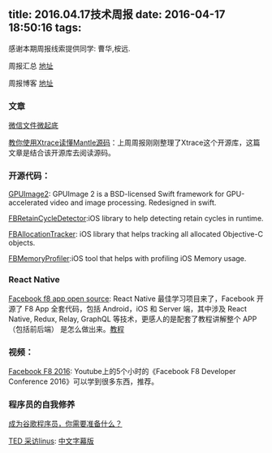 title: 2016.04.17技术周报
date: 2016-04-17 18:50:16
tags:
---

感谢本期周报线索提供同学: 曹华,桉远.

周报汇总 [地址](https://github.com/BaiduHiDeviOS/iOS-Tech-Weekly)

周报博客 [地址](http://baiduhidevios.github.io/)

### 文章
[微信文件微起底](http://mp.weixin.qq.com/s?__biz=MzA3NTYzODYzMg==&mid=2653576807&idx=2&sn=0db15d1545379da06818b1b5d33112c1&scene=1&srcid=0414LDe5v52rgToo7oQ82mEy&from=singlemessage&isappinstalled=0#wechat_redirect)

[教你使用Xtrace读懂Mantle源码](http://ios.jobbole.com/84471/)：上周周报刚刚整理了Xtrace这个开源库，这篇文章是结合该开源库去阅读源码。

### 开源代码：
[GPUImage2](https://github.com/BradLarson/GPUImage2): GPUImage 2 is a BSD-licensed Swift framework for GPU-accelerated video and image processing. Redesigned in swift.

[FBRetainCycleDetector](https://github.com/facebook/FBRetainCycleDetector):iOS library to help detecting retain cycles in runtime.

[FBAllocationTracker](https://github.com/facebook/FBAllocationTracker): iOS library that helps tracking all allocated Objective-C objects.

[FBMemoryProfiler](https://github.com/facebook/FBMemoryProfiler):iOS tool that helps with profiling iOS Memory usage.

### React Native

[Facebook f8 app open source](https://github.com/fbsamples/f8app): React Native 最佳学习项目来了，Facebook 开源了 F8 App 全套代码，包括 Android，iOS 和 Server 端，其中涉及 React Native, Redux, Relay, GraphQL 等技术，更感人的是配套了教程讲解整个 APP（包括前后端） 是怎么做出来。[教程](http://makeitopen.com/)

### 视频：
[Facebook F8 2016](https://www.youtube.com/watch?v=dyvvWE87a-k): Youtube上的5个小时的《Facebook F8 Developer Conference 2016》可以学到很多东西，推荐。

### 程序员的自我修养

[成为谷歌程序员，你需要准备什么？](http://blog.jobbole.com/79736/)

[TED 采访linus](https://www.ted.com/talks/linus_torvalds_the_mind_behind_linux): [中文字幕版](http://codetimecn.com/2016/04/14/linus_ted/)
